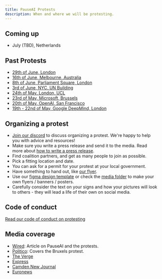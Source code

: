 ```yaml
---
title: PauseAI Protests
description: When and where we will be protesting.
---
```


## Coming up

- July (TBD), Netherlands

## Past Protests

- [29th of June, London](/2023-june-london-office-for-ai)
- [16th of June, Melbourne, Australia](/2023-june-melbourne)
- [8th of June, Parliament Square, London](/2023-june-london)
- [3rd of June, NYC, UN Building](/nyc-un-vigil)
- [24th of May, London, UCL](https://twitter.com/GFuterman/status/1660648998863028230?s=20)
- [23rd of May, Microsoft, Brussels](/brussels-microsoft-protest)
- [20th of May, OpenAI, San Francisco](/openai-protest)
- [19th - 22nd of May, Google DeepMind, London](/2023-may-deepmind-london)

## Organizing a protest

- [Join our discord](https://discord.gg/2XXWXvErfA) to discuss organizing a protest. We're happy to help you with advice and resources!
- Make sure you write a press release and send it to the media. Read more about [how to write a press release](/writing-press-releases).
- Find coalition partners, and get as many people to join as possible.
- Pick a fitting location and date.
- You can ask for a permit for your protest at your local government.
- Have something to hand out, like <a href="/PauseAI_flyer.pdf" target="_blank">our flyer</a>.
- Use our [figma design template](https://www.figma.com/community/file/1233064002969152026) or check the [media folder](https://drive.google.com/drive/folders/1bQ_MZ8giK-Mee4ABkO0BgcFInaXruNpa?usp=sharing) to make your own flyers / banners / posters.
- Carefully consider the text on your signs and how your pictures will look to others - they will lead a life of their own on social media.

## Code of conduct

[Read our code of conduct on protesting](/protesters-code-of-conduct)

## Media coverage

- [Wired](https://www.wired.com/story/pause-ai-existential-risk/): Article on PauseAI and the protests.
- [Politico](https://www.politico.eu/article/microsoft-brussels-elon-musk-anti-ai-protesters-well-five-of-them-descend-on-brussels/): Covers the Bruxels protest.
- [The Verge](https://www.theverge.com/2023/5/24/23735982/sam-altman-openai-superintelligent-benefits-talk-london-ucl-protests)
- [Express](https://www.express.co.uk/news/uk/1775620/artificial-intelligence-extinction-google-chat-gpt)
- [Camden New Journal](https://www.camdennewjournal.co.uk/article/protesters-tell-tech-quarter-companies-to-press-pause-on-artificial-intelligence-research)
- [Euronews](https://www.euronews.com/next/2023/06/14/could-ai-lead-us-to-extinction-this-brussels-based-group-believes-so)
